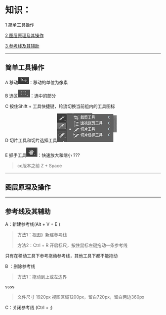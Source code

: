# 知识：

[1 简单工具操作](#简单工具操作)

[2 图层原理及其操作](#图层原理及操作)

[3 参考线及其辅助](#参考线及其辅助)

---

## 简单工具操作

A 移动![](/assets/slice-basic-gj01.png)：移动的单位为像素

B 选区![](/assets/slice-basic-gj02.png)：选中的部分

C 按住Shift  + 工具快捷键，轮流切换当前组内的工具图标

D 切片工具和切片选择工具![](/assets/slice-basic-03.png)

E 抓手工具![](/assets/slice-basic-zsgj01.png)：快速放大和缩小 ???

> cc版本之前 Z + Space

---

## 图层原理及操作

---

## 参考线及其辅助

A：新建参考线\(Alt + V + E \)

> 方法1：视图》新建参考线
>
> 方法2：Ctrl + R 开启标尺，按住鼠标左键拖动一条参考线

只有在移动工具下参考拖动参考线，其他工具下都不能拖动

B ：删除参考线

> 方法1：拖动到上或左边界

ssss

> 文件尺寸 1920px 视图区域1200px，留白720px，留白两边360px

C：关闭参考线 \(Ctrl + ;\)

